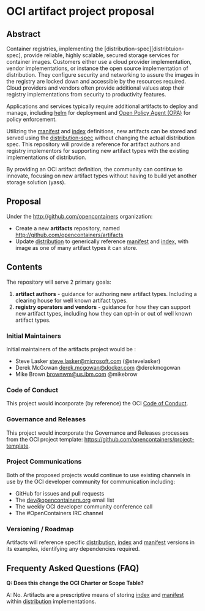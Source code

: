 # OCI artifact project proposal

## Abstract
Container registries, implementing the [distribution-spec][distribtuion-spec], provide reliable, highly scalable, secured storage services for container images. Customers either use a cloud provider implementation, vendor implementations, or instance the open source implementation of distribution. They configure security and networking to assure the images in the registry are locked down and accessible by the resources required. Cloud providers and vendors often provide additional values atop their registry implementations from security to productivity features. 

Applications and services typically require additional artifacts to deploy and manage, including [helm](https://helm.sh) for deployment and [Open Policy Agent (OPA)](https://github.com/open-policy-agent/opa/issues/1413) for policy enforcement.

Utilizing the [manifest][image-manifest] and [index][image-index] definitions, new artifacts can be stored and served using the [distribution-spec][distribution-spec] without changing the actual distribution spec. This repository will provide  a reference for artifact authors and registry implementors for supporting new artifact types with the existing implementations of distribution.

By providing an OCI artifact definition, the community can continue to innovate, focusing on new artifact types without having to build yet another storage solution (yass). 

## Proposal
Under the http://github.com/opencontainers organization:

- Create a new **artifacts** repository, named http://github.com/opencontainers/artifacts
- Update [distribution][distribution-spec] to generically reference [manifest][image-manifest] and [index][image-index], with image as one of many artifact types it can store. 

## Contents

The repository will serve 2 primary goals:

1. **artifact authors** - guidance for authoring new artifact types. Including a clearing house for well known artifact types.
1. **registry operators and vendors** - guidance for how they can support new artifact types, including how they can opt-in or out of well known artifact types. 

### Initial Maintainers
Initial maintainers of the artifacts project would be :
* Steve Lasker <steve.lasker@microsoft.com> (@stevelasker)
* Derek McGowan <derek.mcgowan@docker.com> @derekmcgowan
* Mike Brown <brownwm@us.ibm.com> @mikebrow

### Code of Conduct
This project would incorporate (by reference) the OCI [Code of Conduct][code-of-conduct].

### Governance and Releases
This project would incorporate the Governance and Releases processes from the OCI project template: https://github.com/opencontainers/project-template.

### Project Communications
Both of the proposed projects would continue to use existing channels in use by the OCI developer community for communication including:
* GitHub for issues and pull requests
* The dev@opencontainers.org email list
* The weekly OCI developer community conference call
* The #OpenContainers IRC channel

### Versioning / Roadmap
Artifacts will reference specific [distribution][distribution-spec], [index][image-index] and [manifest][image-manifest] versions in its examples, identifying any dependencies required. 

## Frequenty Asked Questions (FAQ)

**Q: Does this change the OCI Charter or Scope Table?**

A: No.  Artifacts are a prescriptive means of storing [index][image-index] and [manifest][image-manifest] within [distribution][distribution-spec] implementations. 

[distribution-spec]: https://github.com/opencontainers/distribution-spec/
[code-of-conduct]: https://github.com/opencontainers/org/blob/master/CODE_OF_CONDUCT.md
[image-manifest]: https://github.com/opencontainers/image-spec/blob/master/manifest.md
[image-index]: https://github.com/opencontainers/image-spec/blob/master/image-index.md
